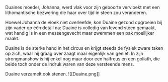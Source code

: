 Duaines moeder, Johanna, werd vlak voor zijn geboorte vervloekt met een lithomantische bezwering die haar over tijd in steen zou veranderen.

Hoewel Johanna de vloek niet overleefde, kon Duaine gezond opgroeien bij zijn vader op één detail na: Duaine is volledig van levend steen gemaakt, wat handig is in een messengevecht maar zwemmen een pak moeilijker maakt. 

Duaine is de sterke hand in het circus en krijgt steeds de fysiek zware taken op zich, waar hij graag over zaagt maar eigenlijk van geniet. 
In zijn strongmanshow is hij enkel nog maar door een halfreus en een goliath, die beide toch onder de indruk waren van deze versteende mens.

Duaine verzamelt ook stenen. 
![[Duaine.png]]